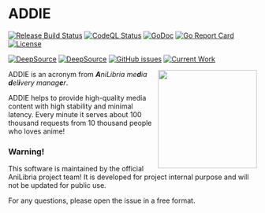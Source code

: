 # ADDIE

[![Release Build Status](https://github.com/MindHunter86/addie/actions/workflows/addie-code-builder.yml/badge.svg?event=release)](https://github.com/MindHunter86/addie/actions/workflows/addie-code-builder.yml)
[![CodeQL Status](https://github.com/MindHunter86/addie/actions/workflows/codeql.yml/badge.svg)](https://github.com/MindHunter86/addie/actions/workflows/codeql.yml)
[![GoDoc](https://godoc.org/github.com/Mindhunter86/addie?status.svg)](https://godoc.org/github.com/Mindhunter86/addie)
[![Go Report Card](https://goreportcard.com/badge/github.com/Mindhunter86/addie)](https://goreportcard.com/report/github.com/Mindhunter86/addie)
[![License](https://img.shields.io/badge/license-MIT%20License-blue.svg)](https://github.com/Mindhunter86/addie/LICENSE)

[![DeepSource](https://deepsource.io/gh/MindHunter86/addie.svg/?label=active+issues&show_trend=true&token=AtG-lWiJr05mqoRLQqksdr54)](https://deepsource.io/gh/MindHunter86/addie/?ref=repository-badge)
[![DeepSource](https://app.deepsource.com/gh/MindHunter86/addie.svg/?label=resolved+issues&show_trend=true&token=AtG-lWiJr05mqoRLQqksdr54)](https://app.deepsource.com/gh/MindHunter86/addie/)
[![GitHub issues](https://img.shields.io/github/issues/Mindhunter86/addie.svg)](https://github.com/Mindhunter86/addie/issues)
[![Current Work](https://img.shields.io/github/milestones/progress-percent/Mindhunter86/addie/3)](https://github.com/MindHunter86/addie/milestone/3)


<div>
    <a href="https://anilibria.tv/">
        <img align="right" alt="" src="https://avatars.githubusercontent.com/u/43943370?s=200&v=4" width="200" height="200" />
    </a>
</div>

ADDIE is an acronym from _**A**niLibria me**d**ia **d**el**i**very manag**e**r_.

ADDIE helps to provide high-quality media content with high stability and minimal latency. Every minute it serves about 100 thousand requests from 10 thousand people who loves anime!

### Warning!

This software is maintained by the official AniLibria project team! It is developed for project internal purpose and will not be updated for public use.

For any questions, please open the issue in a free format.
